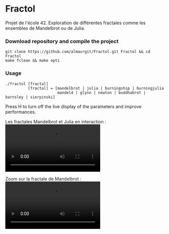 # Fractol

Projet de l'école 42. Exploration de différentes fractales comme les ensembles de Mandelbrot ou de Julia.

### Download repository and compile the project
```
git clone https://github.com/almaurgit/Fractol.git Fractol && cd Fractol
make fclean && make opti
```

### Usage
```
./fractol [fractal]
          [fractal] = [mandelbrot | julia | burningship | burningjulia
                       mandel4 | glynn | newton | buddhabrot | barnsley | sierpinski]
```

Press H to turn off the live display of the parameters and improve performances.

Les fractales Mandelbrot et Julia en interaction :
<video width="largeur" height="hauteur" controls>
  <source src="(https://www.youtube.com/watch?v=egDgMYTrh1w)" type="video/mp4">
  Mandelbrot and Julia relation
</video>

Zoom sur la fractale de Mandelbrot :
<video width="largeur" height="hauteur" controls>
  <source src="(https://www.youtube.com/watch?v=gjHr9Lj5jdM)" type="video/mp4">
  Mandelbrot Zoom
</video>

